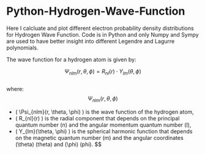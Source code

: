 # Python-Hydrogen-Wave-Function
Here I calcluate and plot different electron probability density distributions for Hydrogen Wave Function. Code is in Python and only Numpy and Sympy are used to have better insight into different Legendre and Lagurre polynomials.<br />

The wave function for a hydrogen atom is given by:

$$
\Psi_{nlm}(r, \theta, \phi) = R_{nl}(r) \cdot Y_{lm}(\theta, \phi)
$$
<br />
where:
$$
\Psi_{nlm}(r, \theta, \phi)
$$
- \( \Psi_{nlm}(r, \theta, \phi) \) is the wave function of the hydrogen atom,
- \( R_{nl}(r) \) is the radial component that depends on the principal quantum number \(n\) and the angular momentum quantum number \(l\),
- \( Y_{lm}(\theta, \phi) \) is the spherical harmonic function that depends on the magnetic quantum number \(m\) and the angular coordinates \(\theta\) (theta) and \(\phi\) (phi).
$$
